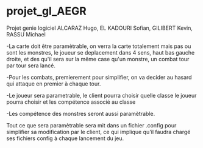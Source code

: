 # projet_gl_AEGR
Projet genie logiciel ALCARAZ Hugo, EL KADOURI Sofian, GILIBERT Kevin, RASSU Michael

-La carte doit être paramètrable, on verra la carte totalement mais pas ou sont les monstres, le joueur se deplacement dans 4 sens, haut bas gauche droite, et des qu'il sera sur la même case qu'un monstre, un combat tour par tour sera lancé.

-Pour les combats, premierement pour simplifier, on va decider au hasard qui attaque en premier à chaque tour.

-Le joueur sera parametrable, le client pourra choisir quelle classe le joueur pourra choisir et les compétence associé au classe

-Les compétence des monstres seront aussi paramètrable.

Tout ce que sera paramètrable sera mit dans un fichier .config pour simplifier sa modification par le client, ce qui implique qu'il faudra chargé ses fichiers config à chaque lancement du jeu.
